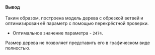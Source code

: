 #### Вывод

Таким образом, построена модель дерева с обрезкой ветвей и оптимизирован её параметр с помощью перекрёстной проверки.

* Оптимальное значение параметра - `2474`. 

Размер дерева не позволяет представить его в графическом виде полностью.
